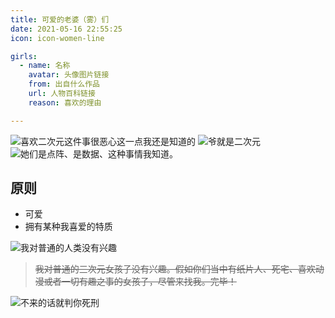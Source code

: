 ```yaml
---
title: 可爱的老婆（雾）们
date: 2021-05-16 22:55:25
icon: icon-women-line

girls:
  - name: 名称
    avatar: 头像图片链接
    from: 出自什么作品
    url: 人物百科链接
    reason: 喜欢的理由

---
```


![喜欢二次元这件事很恶心这一点我还是知道的](https://cdn.jsdelivr.net/gh/YunYouJun/cdn/img/meme/love-er-ci-yuan-is-sick.jpg)
![爷就是二次元](https://cdn.jsdelivr.net/gh/YunYouJun/cdn/img/meme/i-am-er-ci-yuan.jpg)
![她们是点阵、是数据、这种事情我知道。](https://cdn.jsdelivr.net/gh/YunYouJun/cdn/img/meme/i-like-paper-girls.jpg)

## 原则

- 可爱
- 拥有某种我喜爱的特质

![我对普通的人类没有兴趣](https://upyun.yunyoujun.cn/images/i-am-not-interested-in-ordinary-human.jpg)

> ~~我对普通的三次元女孩子没有兴趣。假如你们当中有纸片人、死宅、喜欢动漫或者一切有趣之事的女孩子，尽管来找我。完毕！~~

![不来的话就判你死刑](https://upyun.yunyoujun.cn/images/sentenced-to-death.jpg)
